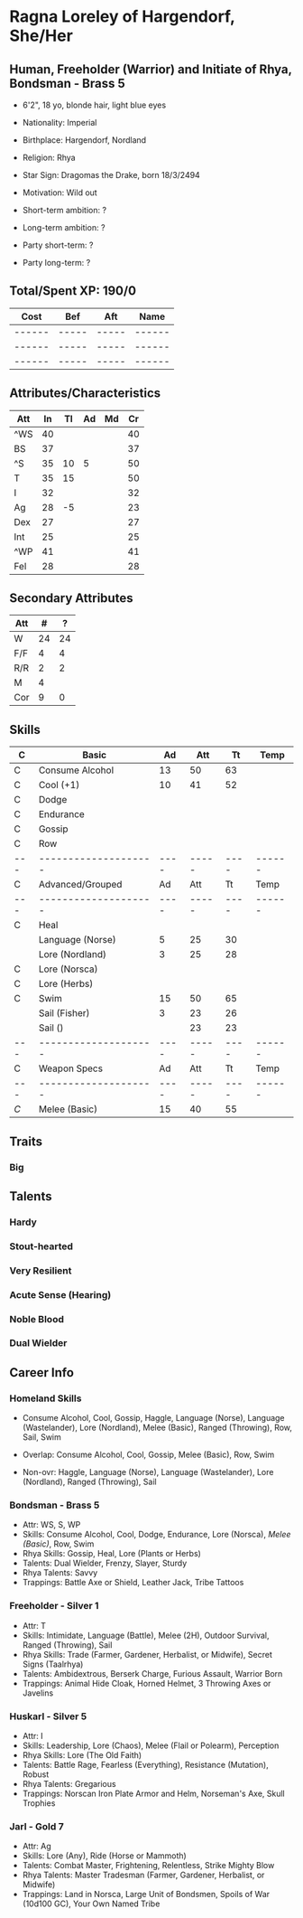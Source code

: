 # Ragna Loreley of Hargendorf, She/Her
## Human, Freeholder (Warrior) and Initiate of Rhya, Bondsman - Brass 5
- 6'2", 18 yo, blonde hair, light blue eyes
- Nationality: Imperial
- Birthplace: Hargendorf, Nordland
- Religion: Rhya
- Star Sign: Dragomas the Drake, born 18/3/2494
- Motivation: Wild out

- Short-term ambition: ?
- Long-term ambition: ?
- Party short-term: ?
- Party long-term: ?

## Total/Spent XP: 190/0
| Cost | Bef | Aft | Name
|------|-----|-----|------
|------|-----|-----|------
|------|-----|-----|------
|------|-----|-----|------

## Attributes/Characteristics
| Att | In | Tl | Ad | Md | Cr |
|-----|----|----|----|----|----|
|^WS  | 40 |    |    |    | 40 |
| BS  | 37 |    |    |    | 37 |
|^S   | 35 | 10 |  5 |    | 50 |
| T   | 35 | 15 |    |    | 50 |
| I   | 32 |    |    |    | 32 |
| Ag  | 28 | -5 |    |    | 23 |
| Dex | 27 |    |    |    | 27 |
| Int | 25 |    |    |    | 25 |
|^WP  | 41 |    |    |    | 41 |
| Fel | 28 |    |    |    | 28 |

## Secondary Attributes
| Att | #  | ? |
|-----|----|---|
| W   | 24 | 24
| F/F | 4  | 4
| R/R | 2  | 2
| M   | 4  |
| Cor | 9  | 0

## Skills
| C | Basic              | Ad | Att | Tt | Temp
|---|--------------------|----|-----|----|------
| C | Consume Alcohol    | 13 |  50 | 63 |
| C | Cool (+1)          | 10 |  41 | 52 |
| C | Dodge              |    |     |    |
| C | Endurance          |    |     |    |
| C | Gossip             |    |     |    |
| C | Row                |    |     |    |
|---|--------------------|----|-----|----|------
| C | Advanced/Grouped   | Ad | Att | Tt | Temp
|---|--------------------|----|-----|----|------
| C | Heal               |    |     |    |
|   | Language (Norse)   |  5 |  25 | 30 |
|   | Lore (Nordland)    |  3 |  25 | 28 |
| C | Lore (Norsca)      |    |     |    |
| C | Lore (Herbs)       |    |     |    |
| C | Swim               | 15 |  50 | 65 |
|   | Sail (Fisher)      |  3 |  23 | 26 |
|   | Sail ()            |    |  23 | 23 |
|---|--------------------|----|-----|----|------
| C | Weapon Specs       | Ad | Att | Tt | Temp
|---|--------------------|----|-----|----|------
|$C$| Melee (Basic)      | 15 |  40 | 55 |

## Traits
### Big

## Talents
### Hardy
### Stout-hearted
### Very Resilient

### Acute Sense (Hearing)
### Noble Blood

### Dual Wielder

## Career Info
### Homeland Skills
- Consume Alcohol, Cool, Gossip, Haggle, Language (Norse), Language (Wastelander), Lore (Nordland), Melee (Basic), Ranged (Throwing), Row, Sail, Swim

- Overlap: Consume Alcohol, Cool, Gossip, Melee (Basic), Row, Swim
- Non-ovr: Haggle, Language (Norse), Language (Wastelander), Lore (Nordland), Ranged (Throwing), Sail

### Bondsman - Brass 5
- Attr: WS, S, WP
- Skills: Consume Alcohol, Cool, Dodge, Endurance, Lore (Norsca), *Melee (Basic)*, Row, Swim
- Rhya Skills: Gossip, Heal, Lore (Plants or Herbs)
- Talents: Dual Wielder, Frenzy, Slayer, Sturdy
- Rhya Talents: Savvy
- Trappings: Battle Axe or Shield, Leather Jack, Tribe Tattoos

### Freeholder - Silver 1
- Attr: T
- Skills: Intimidate, Language (Battle), Melee (2H), Outdoor Survival, Ranged (Throwing), Sail
- Rhya Skills: Trade (Farmer, Gardener, Herbalist, or Midwife), Secret Signs (Taalrhya)
- Talents: Ambidextrous, Berserk Charge, Furious Assault, Warrior Born
- Trappings: Animal Hide Cloak, Horned Helmet, 3 Throwing Axes or Javelins

### Huskarl - Silver 5
- Attr: I
- Skills: Leadership, Lore (Chaos), Melee (Flail or Polearm), Perception
- Rhya Skills: Lore (The Old Faith)
- Talents: Battle Rage, Fearless (Everything), Resistance (Mutation), Robust
- Rhya Talents: Gregarious
- Trappings: Norscan Iron Plate Armor and Helm, Norseman's Axe, Skull Trophies

### Jarl - Gold 7
- Attr: Ag
- Skills: Lore (Any), Ride (Horse or Mammoth)
- Talents: Combat Master, Frightening, Relentless, Strike Mighty Blow
- Rhya Talents: Master Tradesman (Farmer, Gardener, Herbalist, or Midwife)
- Trappings: Land in Norsca, Large Unit of Bondsmen, Spoils of War (10d100 GC), Your Own Named Tribe
